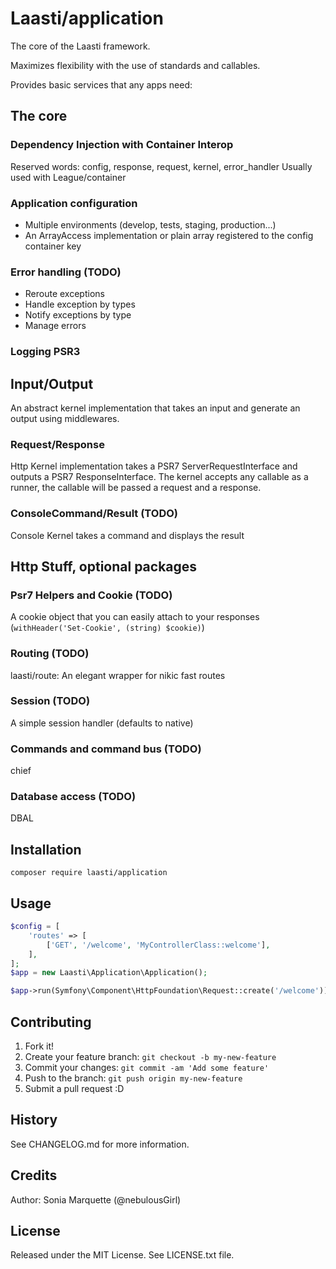 # Laasti/application

The core of the Laasti framework.

Maximizes flexibility with the use of standards and callables.

Provides basic services that any apps need:

## The core

### Dependency Injection with Container Interop

Reserved words: config, response, request, kernel, error_handler
Usually used with League/container

### Application configuration

* Multiple environments (develop, tests, staging, production...)
* An ArrayAccess implementation or plain array registered to the config container key

### Error handling (TODO)

* Reroute exceptions
* Handle exception by types
* Notify exceptions by type
* Manage errors

### Logging PSR3

## Input/Output

An abstract kernel implementation that takes an input and generate an output using middlewares.

### Request/Response

Http Kernel implementation takes a PSR7 ServerRequestInterface and outputs a PSR7 ResponseInterface.
The kernel accepts any callable as a runner, the callable will be passed a request and a response.

### ConsoleCommand/Result (TODO)

Console Kernel takes a command and displays the result

## Http Stuff, optional packages

### Psr7 Helpers and Cookie (TODO)

A cookie object that you can easily attach to your responses (```withHeader('Set-Cookie', (string) $cookie)```)

### Routing (TODO)

laasti/route: An elegant wrapper for nikic fast routes

### Session (TODO)

A simple session handler (defaults to native)

### Commands and command bus (TODO)

chief

### Database access (TODO)

DBAL

## Installation

```
composer require laasti/application
```

## Usage

```php
$config = [
    'routes' => [
        ['GET', '/welcome', 'MyControllerClass::welcome'],
    ],
];
$app = new Laasti\Application\Application();

$app->run(Symfony\Component\HttpFoundation\Request::create('/welcome')); //Outputs

```

## Contributing

1. Fork it!
2. Create your feature branch: `git checkout -b my-new-feature`
3. Commit your changes: `git commit -am 'Add some feature'`
4. Push to the branch: `git push origin my-new-feature`
5. Submit a pull request :D

## History

See CHANGELOG.md for more information.

## Credits

Author: Sonia Marquette (@nebulousGirl)

## License

Released under the MIT License. See LICENSE.txt file.




